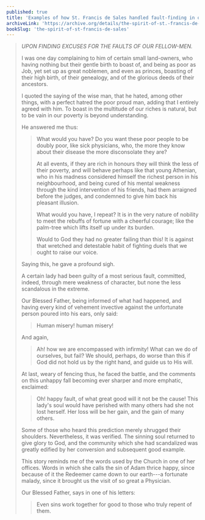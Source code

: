 ```yaml
---
published: true
title: 'Examples of how St. Francis de Sales handled fault-finding in others'
archiveLink: 'https://archive.org/details/the-spirit-of-st.-francis-de-sales/page/84?view=theater'
bookSlug: 'the-spirit-of-st-francis-de-sales'
---
```


> *UPON FINDING EXCUSES FOR THE FAULTS OF OUR FELLOW-MEN.*
> 
> I was one day complaining to him of certain small land-owners, who having nothing but their gentle birth to boast of, and being as poor as Job, yet set up as great noblemen, and even as princes, boasting of their high birth, of their genealogy, and of the glorious deeds of their ancestors.
> 
> I quoted the saying of the wise man, that he hated, among other things, with a perfect hatred the poor proud man, adding that I entirely agreed with him. To boast in the multitude of our riches is natural, but to be vain in our poverty is beyond understanding.
> 
> He answered me thus:
> 
>> What would you have? Do you want these poor people to be doubly poor, like sick physicians, who, the more they know about their disease the more disconsolate they are?
>>
>> At all events, if they are rich in honours they will think the less of their poverty, and will behave perhaps like that young Athenian, who in his madness considered himself the richest person in his neighbourhood, and being cured of his mental weakness through the kind intervention of his friends, had them arraigned before the judges, and condemned to give him back his pleasant illusion.
>>
>> What would you have, I repeat? It is in the very nature of nobility to meet the rebuffs of fortune with a cheerful courage; like the palm-tree which lifts itself up under its burden.
>>
>> Would to God they had no greater failing than this! It is against that wretched and detestable habit of fighting duels that we ought to raise our voice.
>
> Saying this, he gave a profound sigh.
> 
> A certain lady had been guilty of a most serious fault, committed, indeed, through mere weakness of character, but none the less scandalous in the extreme.
> 
> Our Blessed Father, being informed of what had happened, and having every kind of vehement invective against the unfortunate person poured into his ears, only said:
> 
>> Human misery! human misery!
>
> And again,
> 
>> Ah! how we are encompassed with infirmity! What can we do of ourselves, but fail? We should, perhaps, do worse than this if God did not hold us by the right hand, and guide us to His will.
> 
> At last, weary of fencing thus, he faced the battle, and the comments on this unhappy fall becoming ever sharper and more emphatic, exclaimed:
> 
>> Oh! happy fault, of what great good will it not be the cause! This lady's soul would have perished with many others had she not lost herself. Her loss will be her gain, and the gain of many others.
> 
> Some of those who heard this prediction merely shrugged their shoulders. Nevertheless, it was verified. The sinning soul returned to give glory to God, and the community which she had scandalized was greatly edified by her conversion and subsequent good example.
> 
> This story reminds me of the words used by the Church in one of her offices. Words in which she calls the sin of Adam thrice happy, since because of it the Redeemer came down to our earth---a fortunate malady, since it brought us the visit of so great a Physician.
> 
> Our Blessed Father, says in one of his letters:
> 
>> Even sins work together for good to those who truly repent of them.
